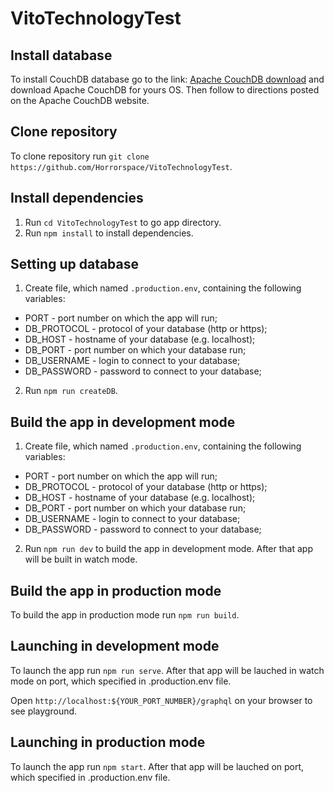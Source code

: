 # VitoTechnologyTest


## Install database

To install CouchDB database go to the link: [Apache CouchDB download](https://couchdb.apache.org/#download "Apache CouchDB download") and download Apache CouchDB for yours OS. Then follow to directions posted on the Apache CouchDB website.


## Clone repository

To clone repository run `git clone https://github.com/Horrorspace/VitoTechnologyTest`.


## Install dependencies

1. Run `cd VitoTechnologyTest` to go app directory.
2. Run `npm install` to install dependencies.


## Setting up database

1. Create file, which named `.production.env`, containing the following variables:
* PORT - port number on which the app will run;
* DB_PROTOCOL - protocol of your database (http or https);
* DB_HOST - hostname of your database (e.g. localhost);
* DB_PORT - port number on which your database run;
* DB_USERNAME - login to connect to your database;
* DB_PASSWORD - password to connect to your database;
2. Run `npm run createDB`.


## Build the app in development mode

1. Create file, which named `.production.env`, containing the following variables:
* PORT - port number on which the app will run;
* DB_PROTOCOL - protocol of your database (http or https);
* DB_HOST - hostname of your database (e.g. localhost);
* DB_PORT - port number on which your database run;
* DB_USERNAME - login to connect to your database;
* DB_PASSWORD - password to connect to your database;
2. Run `npm run dev` to build the app in development mode. After that app will be built in watch mode.


## Build the app in production mode

To build the app in production mode run `npm run build`.


## Launching in development mode

To launch the app run `npm run serve`. After that app will be lauched in watch mode on port, which specified in .production.env file.

Open `http://localhost:${YOUR_PORT_NUMBER}/graphql` on your browser to see playground.


## Launching in production mode

To launch the app run `npm start`. After that app will be lauched on port, which specified in .production.env file.